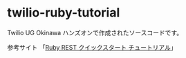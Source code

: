 # twilio-ruby-tutorial
Twilio UG Okinawa ハンズオンで作成されたソースコードです。

参考サイト
「<a href="https://jp.twilio.com/docs/quickstart/ruby/rest/initiating-calls">Ruby REST クイックスタート チュートリアル</a>」
